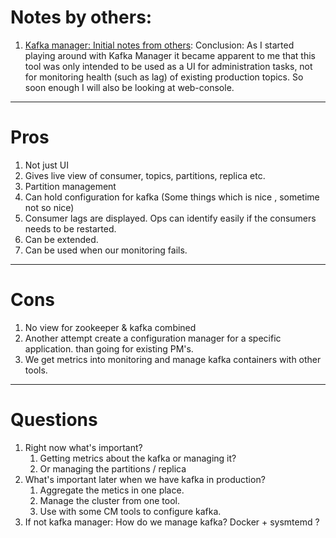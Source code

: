 # Notes by others:
1. [Kafka manager: Initial notes from others](http://edbaker.weebly.com/blog/install-and-evaluation-of-yahoos-kafka-manager): Conclusion: As I started playing around with Kafka Manager it became apparent to me that this tool was only intended to be used as a UI for administration tasks, not for monitoring health (such as lag) of existing production topics. So soon enough I will also be looking at web-console.

----

# Pros
1. Not just UI
2. Gives live view of consumer, topics, partitions, replica etc.
3. Partition management
4. Can hold configuration for kafka (Some things which is nice , sometime not so nice)
5. Consumer lags are displayed. Ops can identify easily if the consumers needs to be restarted.
6. Can be extended.
7. Can be used when our monitoring fails.

-----
# Cons
1. No view for zookeeper & kafka combined
2. Another attempt create a configuration manager for a specific application. than going for existing PM's.
3. We get metrics into monitoring and manage kafka containers with other tools.  

----

# Questions
1. Right now what's important?
   1. Getting metrics about the kafka or managing it?
   2. Or managing the partitions / replica
2. What's important later when we have kafka in production?
   1. Aggregate the metics in one place.
   2. Manage the  cluster from one tool.
   3. Use with some CM tools to configure kafka.  
3. If not kafka manager: How do we manage kafka? Docker + sysmtemd ?
